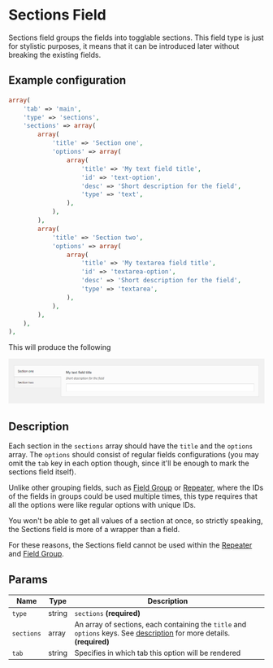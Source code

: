 # Sections Field

Sections field groups the fields into togglable sections. This field type is just for stylistic purposes, it means that it can be introduced later without breaking the existing fields.
 
## Example configuration

```php
array(
    'tab' => 'main',
    'type' => 'sections',
    'sections' => array(
        array(
            'title' => 'Section one',
            'options' => array(
                array(
                    'title' => 'My text field title',
                    'id' => 'text-option',
                    'desc' => 'Short description for the field',
                    'type' => 'text',
                ),
            ),
        ),
        array(
            'title' => 'Section two',
            'options' => array(
                array(
                    'title' => 'My textarea field title',
                    'id' => 'textarea-option',
                    'desc' => 'Short description for the field',
                    'type' => 'textarea',
                ),
            ),
        ),
    ),
),
```

This will produce the following

![](../assets/sections.png)

## Description

Each section in the `sections` array should have the `title` and the `options` array. The `options` should consist of regular fields configurations (you may omit the `tab` key in each option though, since it'll be enough to mark the sections field itself).

Unlike other grouping fields, such as [Field Group](field-group.md) or [Repeater](repeater.md), where the IDs of the fields in groups could be used multiple times, this type requires that all the options were like regular options with unique IDs.

You won't be able to get all values of a section at once, so strictly speaking, the Sections field is more of a wrapper than a field.

For these reasons, the Sections field cannot be used within the [Repeater](repeater.md) and [Field Group](field-group.md).

## Params

| Name | Type | Description |
| --- | --- | --- |
| `type` | string | `sections` **(required)**
| `sections` | array | An array of sections, each containing the `title` and `options` keys. See [description](description.md) for more details. **(required)**
| `tab` | string | Specifies in which tab this option will be rendered